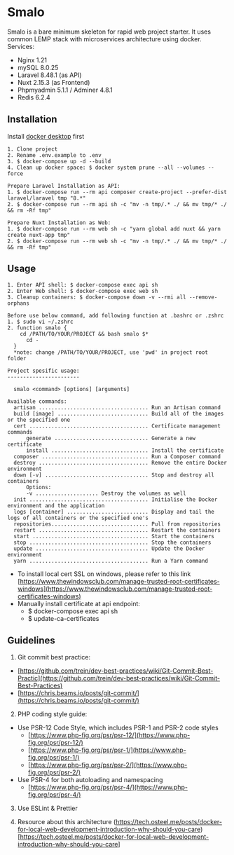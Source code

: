 # Smalo

Smalo is a bare minimum skeleton for rapid web project starter. It uses common LEMP stack with microservices architecture using docker.
Services:
- Nginx 1.21
- mySQL 8.0.25
- Laravel 8.48.1 (as API)
- Nuxt 2.15.3 (as Frontend)
- Phpmyadmin 5.1.1 / Adminer 4.8.1
- Redis 6.2.4

## Installation

Install [docker desktop](https://www.docker.com/products/docker-desktop) first

```
1. Clone project
2. Rename .env.example to .env
3. $ docker-compose up -d --build
4. Clean up docker space: $ docker system prune --all --volumes --force

Prepare Laravel Installation as API:
1. $ docker-compose run --rm api composer create-project --prefer-dist laravel/laravel tmp "8.*"
2. $ docker-compose run --rm api sh -c "mv -n tmp/.* ./ && mv tmp/* ./ && rm -Rf tmp"

Prepare Nuxt Installation as Web:
1. $ docker-compose run --rm web sh -c "yarn global add nuxt && yarn create nuxt-app tmp"
2. $ docker-compose run --rm web sh -c "mv -n tmp/.* ./ && mv tmp/* ./ && rm -Rf tmp"
```

## Usage

```
1. Enter API shell: $ docker-compose exec api sh
2. Enter Web shell: $ docker-compose exec web sh
3. Cleanup containers: $ docker-compose down -v --rmi all --remove-orphans

Before use below command, add following function at .bashrc or .zshrc
1. $ sudo vi ~/.zshrc
2. function smalo {
    cd /PATH/TO/YOUR/PROJECT && bash smalo $*
      cd -
  }
  *note: change /PATH/TO/YOUR/PROJECT, use 'pwd' in project root folder

Project spesific usage:
-----------------------

  smalo <command> [options] [arguments]

Available commands:
  artisan ................................... Run an Artisan command
  build [image] ............................. Build all of the images or the specified one
  cert ...................................... Certificate management commands
      generate .............................. Generate a new certificate
      install ............................... Install the certificate
  composer .................................. Run a Composer command
  destroy ................................... Remove the entire Docker environment
  down [-v] ................................. Stop and destroy all containers
      Options:
      -v .................... Destroy the volumes as well
  init ...................................... Initialise the Docker environment and the application
  logs [container] .......................... Display and tail the logs of all containers or the specified one's
  repositories............................... Pull from repositories
  restart ................................... Restart the containers
  start ..................................... Start the containers
  stop ...................................... Stop the containers
  update .................................... Update the Docker environment
  yarn ...................................... Run a Yarn command
```
+ To install local cert SSL on windows, please refer to this link [https://www.thewindowsclub.com/manage-trusted-root-certificates-windows](https://www.thewindowsclub.com/manage-trusted-root-certificates-windows)
+ Manually install certificate at api endpoint:
  + $ docker-compose exec api sh
  + $ update-ca-certificates

## Guidelines

1. Git commit best practice:
  + [https://github.com/trein/dev-best-practices/wiki/Git-Commit-Best-Practic](https://github.com/trein/dev-best-practices/wiki/Git-Commit-Best-Practices)
  + [https://chris.beams.io/posts/git-commit/](https://chris.beams.io/posts/git-commit/)

2. PHP coding style guide:
  + Use PSR-12 Code Style, which includes PSR-1 and PSR-2 code styles
    + [https://www.php-fig.org/psr/psr-12/](https://www.php-fig.org/psr/psr-12/)
    + [https://www.php-fig.org/psr/psr-1/](https://www.php-fig.org/psr/psr-1/)
    + [https://www.php-fig.org/psr/psr-2/](https://www.php-fig.org/psr/psr-2/)
  + Use PSR-4 for both autoloading and namespacing
    + [https://www.php-fig.org/psr/psr-4/](https://www.php-fig.org/psr/psr-4/)

3. Use ESLint & Prettier

4. Resource about this architecture (https://tech.osteel.me/posts/docker-for-local-web-development-introduction-why-should-you-care)[https://tech.osteel.me/posts/docker-for-local-web-development-introduction-why-should-you-care]
